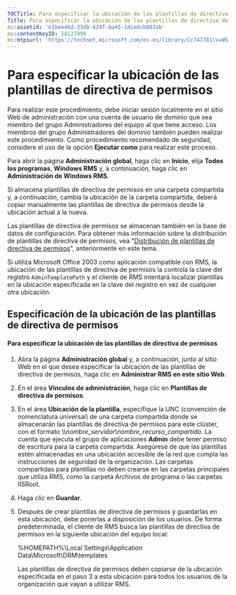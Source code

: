 ```yaml
---
TOCTitle: Para especificar la ubicación de las plantillas de directiva de permisos
Title: Para especificar la ubicación de las plantillas de directiva de permisos
ms:assetid: 'e1bee46d-33db-424f-ba45-1dcedcb883ab'
ms:contentKeyID: 18127998
ms:mtpsurl: 'https://technet.microsoft.com/es-es/library/Cc747781(v=WS.10)'
---
```


Para especificar la ubicación de las plantillas de directiva de permisos
========================================================================

Para realizar este procedimiento, debe iniciar sesión localmente en el sitio Web de administración con una cuenta de usuario de dominio que sea miembro del grupo Administradores del equipo al que tiene acceso. Los miembros del grupo Administradores del dominio también pueden realizar este procedimiento. Como procedimiento recomendado de seguridad, considere el uso de la opción **Ejecutar como** para realizar este proceso.

Para abrir la página **Administración global**, haga clic en **Inicio**, elija **Todos los programas**, **Windows RMS** y, a continuación, haga clic en **Administración de Windows RMS**.

Si almacena plantillas de directiva de permisos en una carpeta compartida y, a continuación, cambia la ubicación de la carpeta compartida, deberá copiar manualmente las plantillas de directiva de permisos desde la ubicación actual a la nueva.

Las plantillas de directiva de permisos se almacenan también en la base de datos de configuración. Para obtener más información sobre la distribución de plantillas de directiva de permisos, vea "[Distribución de plantillas de directiva de permisos](https://technet.microsoft.com/ae6fa26f-d744-4ac9-9eb1-728ffab87bfe)", anteriormente en este tema.

Si utiliza Microsoft Office 2003 como aplicación compatible con RMS, la ubicación de las plantillas de directiva de permisos la controla la clave del registro `AdminTemplatePath` y el cliente de RMS intentará localizar plantillas en la ubicación especificada en la clave del registro en vez de cualquier otra ubicación.

Especificación de la ubicación de las plantillas de directiva de permisos
-------------------------------------------------------------------------

#### Para especificar la ubicación de las plantillas de directiva de permisos

1.  Abra la página **Administración global** y, a continuación, junto al sitio Web en el que desea especificar la ubicación de las plantillas de directiva de permisos, haga clic en **Administrar RMS en este sitio Web**.

2.  En el área **Vínculos de administración**, haga clic en **Plantillas de directiva de permisos**.

3.  En el área **Ubicación de la plantilla**, especifique la UNC (convención de nomenclatura universal) de una carpeta compartida donde se almacenarán las plantillas de directiva de permisos para este clúster, con el formato \\\\*nombre\_servidor*\\*nombre\_recurso\_compartido*. La cuenta que ejecuta el grupo de aplicaciones **Admin** debe tener permiso de escritura para la carpeta compartida. Asegúrese de que las plantillas estén almacenadas en una ubicación accesible de la red que cumpla las instrucciones de seguridad de la organización. Las carpetas compartidas para plantillas no deben crearse en las carpetas principales que utiliza RMS, como la carpeta Archivos de programa o las carpetas IISRoot.

4.  Haga clic en **Guardar**.

5.  Después de crear plantillas de directiva de permisos y guardarlas en esta ubicación, debe ponerlas a disposición de los usuarios. De forma predeterminada, el cliente de RMS busca las plantillas de directiva de permisos en la siguiente ubicación del equipo local:

    %HOMEPATH%\\Local Settings\\Application Data\\Microsoft\\DRM\\templates

    Las plantillas de directiva de permisos deben copiarse de la ubicación especificada en el paso 3 a esta ubicación para todos los usuarios de la organización que vayan a utilizar RMS.
